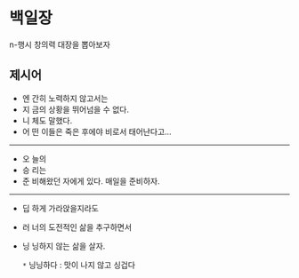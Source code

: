 # 백일장
n-행시 창의력 대장을 뽑아보자

## 제시어
- 엔 간히 노력하지 않고서는
- 지 금의 상황을 뛰어넘을 수 없다.
- 니 체도 말했다.
- 어 떤 이들은 죽은 후에야 비로서 태어난다고...
---
- 오 늘의
- 승 리는
- 준 비해왔던 자에게 있다. 매일을 준비하자.
---
- 딥 하게 가라앉을지라도 

- 러 너의 도전적인 삶을 추구하면서 

- 닝 닝하지 않는 삶을 살자. 

  `*` 닝닝하다 : 맛이 나지 않고 싱겁다 
